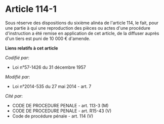 # Article 114-1

Sous réserve des dispositions du sixième alinéa de l'article 114, le fait, pour une partie à qui une reproduction des pièces
ou actes d'une procédure d'instruction a été remise en application de cet article, de la diffuser auprès d'un tiers est puni
de 10 000 € d'amende.

**Liens relatifs à cet article**

_Codifié par_:

  - Loi n°57-1426 du 31 décembre 1957

_Modifié par_:

  - Loi n°2014-535 du 27 mai 2014 - art. 7

_Cité par_:

  - CODE DE PROCEDURE PENALE - art. 113-3 (M)
  - CODE DE PROCEDURE PENALE - art. R15-43 (V)
  - Code de procédure pénale - art. 114 (V)
